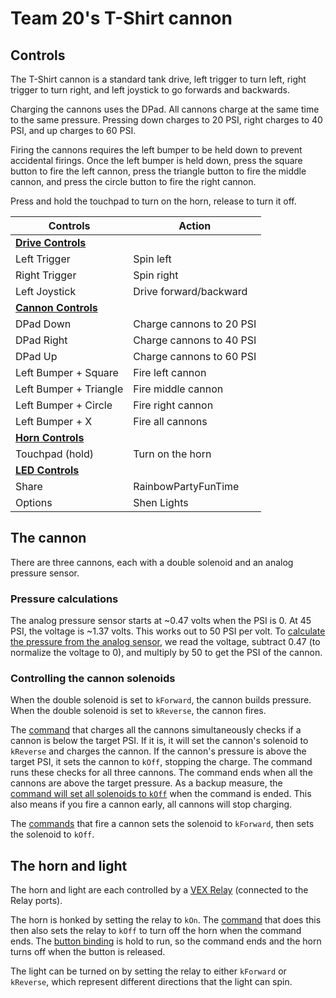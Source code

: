 # Team 20's T-Shirt cannon

## Controls

The T-Shirt cannon is a standard tank drive, left trigger to turn left, right trigger to turn right, and left joystick to go forwards and backwards.

Charging the cannons uses the DPad. All cannons charge at the same time to the same pressure. Pressing down charges to 20 PSI, right charges to 40 PSI, and up charges to 60 PSI.

Firing the cannons requires the left bumper to be held down to prevent accidental firings. Once the left bumper is held down, press the square button to fire the left cannon, press the triangle button to fire the middle cannon, and press the circle button to fire the right cannon.

Press and hold the touchpad to turn on the horn, release to turn it off.

| Controls                                                                 | Action                   |
| ------------------------------------------------------------------------ | ------------------------ |
| [**Drive Controls**](./src/main/java/frc/robot/RobotContainer.java#L39)  |                          |
| Left Trigger                                                             | Spin left                |
| Right Trigger                                                            | Spin right               |
| Left Joystick                                                            | Drive forward/backward   |
| [**Cannon Controls**](./src/main/java/frc/robot/RobotContainer.java#L48) |                          |
| DPad Down                                                                | Charge cannons to 20 PSI |
| DPad Right                                                               | Charge cannons to 40 PSI |
| DPad Up                                                                  | Charge cannons to 60 PSI |
| Left Bumper + Square                                                     | Fire left cannon         |
| Left Bumper + Triangle                                                   | Fire middle cannon       |
| Left Bumper + Circle                                                     | Fire right cannon        |
| Left Bumper + X                                                          | Fire all cannons         |
| [**Horn Controls**](./src/main/java/frc/robot/RobotContainer.java#L45)   |                          |
| Touchpad (hold)                                                          | Turn on the horn         |
| [**LED Controls**](./src/main/java/frc/robot/RobotContainer.java#L62)    |                          |
| Share                                                                    | RainbowPartyFunTime      |
| Options                                                                  | Shen Lights              |

## The cannon

There are three cannons, each with a double solenoid and an analog pressure sensor.

### Pressure calculations

The analog pressure sensor starts at ~0.47 volts when the PSI is 0. At 45 PSI, the voltage is ~1.37 volts. This works out to 50 PSI per volt. To [calculate the pressure from the analog sensor](./src/main/java/frc/robot/subsystems/CannonSubsystem.java#L33), we read the voltage, subtract 0.47 (to normalize the voltage to 0), and multiply by 50 to get the PSI of the cannon.

### Controlling the cannon solenoids

When the double solenoid is set to `kForward`, the cannon builds pressure. When the double solenoid is set to `kReverse`, the cannon fires.

The [command](./src/main/java/frc/robot/subsystems/CannonSubsystem.java#L64) that charges all the cannons simultaneously checks if a cannon is below the target PSI. If it is, it will set the cannon's solenoid to `kReverse` and charges the cannon. If the cannon's pressure is above the target PSI, it sets the cannon to `kOff`, stopping the charge. The command runs these checks for all three cannons. The command ends when all the cannons are above the target pressure. As a backup measure, the [command will set all solenoids to `kOff`](./src/main/java/frc/robot/subsystems/CannonSubsystem.java#L85) when the command is ended. This also means if you fire a cannon early, all cannons will stop charging.

The [commands](./src/main/java/frc/robot/subsystems/CannonSubsystem.java#L89) that fire a cannon sets the solenoid to `kForward`, then sets the solenoid to `kOff`.

## The horn and light

The horn and light are each controlled by a [VEX Relay](https://web.archive.org/web/20030419143006/http://www.innovationfirst.com/FirstRobotics/pdfs/SpikeBLUEUsersManual.pdf) (connected to the Relay ports).

The horn is honked by setting the relay to `kOn`. The [command](./src/main/java/frc/robot/subsystems/LightAndHornSubsystem.java#L22) that does this then also sets the relay to `kOff` to turn off the horn when the command ends. The [button binding](./src/main/java/frc/robot/RobotContainer.java#L46) is hold to run, so the command ends and the horn turns off when the button is released.

The light can be turned on by setting the relay to either `kForward` or `kReverse`, which represent different directions that the light can spin.

